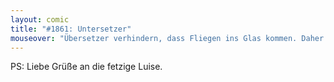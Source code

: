 ```yaml
---
layout: comic
title: "#1861: Untersetzer"
mouseover: "Übersetzer verhindern, dass Fliegen ins Glas kommen. Daher klebt sie nun an Fred."
---
```


PS:
Liebe Grüße an die fetzige Luise.
